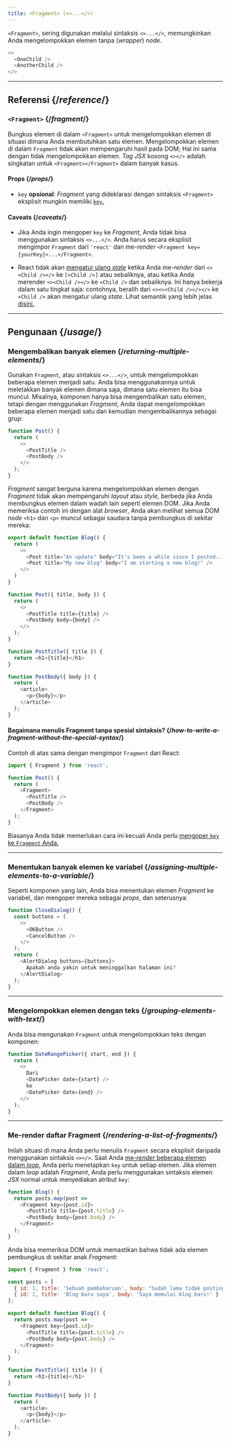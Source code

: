 ```yaml
---
title: <Fragment> (<>...</>)
---
```


<Intro>

`<Fragment>`, sering digunakan melalui sintaksis `<>...</>`, memungkinkan Anda mengelompokkan elemen tanpa (*wrapper*) *node*.

```js
<>
  <OneChild />
  <AnotherChild />
</>
```

</Intro>

<InlineToc />

---

## Referensi {/*reference*/}

### `<Fragment>` {/*fragment*/}

Bungkus elemen di dalam `<Fragment>` untuk mengelompokkan elemen di situasi dimana Anda membutuhkan satu elemen. Mengelompokkan elemen di dalam `Fragment` tidak akan mempengaruhi hasil pada DOM; Hal ini sama dengan tidak mengelompokkan elemen. *Tag JSX* kosong `<></>` adalah singkatan untuk `<Fragment></Fragment>` dalam banyak kasus.

#### Props {/*props*/}

- `key` **opsional**: *Fragment* yang dideklarasi dengan sintaksis `<Fragment>` eksplisit mungkin memiliki [`key`.](/learn/rendering-lists#keeping-list-items-in-order-with-key)

#### Caveats {/*caveats*/}

- Jika Anda ingin mengoper `key` ke *Fragment*, Anda tidak bisa menggunakan sintaksis `<>...</>`. Anda harus secara eksplisit mengimpor `Fragment` dari `'react'` dan me-*render* `<Fragment key={yourKey}>...</Fragment>`.

- React tidak akan [mengatur ulang *state*](/learn/preserving-and-resetting-state) ketika Anda me-*render* dari  `<><Child /></>` ke `[<Child />]` atau sebaliknya, atau ketika Anda merender `<><Child /></>` ke `<Child />` dan sebaliknya. Ini hanya bekerja dalam satu tingkat saja: contohnya, beralih dari `<><><Child /></></>` ke `<Child />` akan mengatur ulang *state*. Lihat semantik yang lebih jelas [disini.](https://gist.github.com/clemmy/b3ef00f9507909429d8aa0d3ee4f986b)

---

## Pengunaan {/*usage*/}

### Mengembalikan banyak elemen {/*returning-multiple-elements*/}

Gunakan `Fragment`, atau sintaksis `<>...</>`, untuk mengelompokkan beberapa elemen menjadi satu. Anda bisa menggunakannya untuk meletakkan banyak elemen dimana saja, dimana satu elemen itu bisa muncul. Misalnya, komponen hanya bisa mengembalikan satu elemen, tetapi dengan menggunakan *Fragment*, Anda dapat mengelompokkan beberapa elemen menjadi satu dan kemudian mengembalikannya sebagai grup:

```js {3,6}
function Post() {
  return (
    <>
      <PostTitle />
      <PostBody />
    </>
  );
}
```

_Fragment_ sangat berguna karena mengelompokkan elemen dengan _Fragment_ tidak akan mempengaruhi *layout* atau *style*, berbeda jika Anda membungkus elemen dalam wadah lain seperti elemen DOM. Jika Anda memeriksa contoh ini dengan alat *browser*, Anda akan melihat semua DOM *node* `<h1>` dan `<p>` muncul sebagai saudara tanpa pembungkus di sekitar mereka:

<Sandpack>

```js
export default function Blog() {
  return (
    <>
      <Post title="An update" body="It's been a while since I posted..." />
      <Post title="My new blog" body="I am starting a new blog!" />
    </>
  )
}

function Post({ title, body }) {
  return (
    <>
      <PostTitle title={title} />
      <PostBody body={body} />
    </>
  );
}

function PostTitle({ title }) {
  return <h1>{title}</h1>
}

function PostBody({ body }) {
  return (
    <article>
      <p>{body}</p>
    </article>
  );
}
```

</Sandpack>

<DeepDive>

#### Bagaimana menulis Fragment tanpa spesial sintaksis? {/*how-to-write-a-fragment-without-the-special-syntax*/}

Contoh di atas sama dengan mengimpor `Fragment` dari React:

```js {1,5,8}
import { Fragment } from 'react';

function Post() {
  return (
    <Fragment>
      <PostTitle />
      <PostBody />
    </Fragment>
  );
}
```

Biasanya Anda tidak memerlukan cara ini kecuali Anda perlu [mengoper `key` ke `Fragment` Anda.](#rendering-a-list-of-fragments)

</DeepDive>

---

### Menentukan banyak elemen ke variabel {/*assigning-multiple-elements-to-a-variable*/}

Seperti komponen yang lain, Anda bisa menentukan elemen *Fragment* ke variabel, dan mengoper mereka sebagai *props*, dan seterusnya:

```js
function CloseDialog() {
  const buttons = (
    <>
      <OKButton />
      <CancelButton />
    </>
  );
  return (
    <AlertDialog buttons={buttons}>
      Apakah anda yakin untuk meninggalkan halaman ini?
    </AlertDialog>
  );
}
```

---

### Mengelompokkan elemen dengan teks {/*grouping-elements-with-text*/}

Anda bisa mengunakan `Fragment` untuk mengelompokkan teks dengan komponen:

```js
function DateRangePicker({ start, end }) {
  return (
    <>
      Dari
      <DatePicker date={start} />
      ke
      <DatePicker date={end} />
    </>
  );
}
```

---

### Me-render daftar Fragment {/*rendering-a-list-of-fragments*/}

Inilah situasi di mana Anda perlu menulis `Fragment` secara eksplisit daripada menggunakan sintaksis `<></>`. Saat Anda [me-*render* beberapa elemen dalam *loop*](/learn/rendering-lists), Anda perlu menetapkan `key` untuk setiap elemen. Jika elemen dalam *loop* adalah *Fragment*, Anda perlu menggunakan sintaksis elemen *JSX* normal untuk menyediakan atribut `key`:

```js {3,6}
function Blog() {
  return posts.map(post =>
    <Fragment key={post.id}>
      <PostTitle title={post.title} />
      <PostBody body={post.body} />
    </Fragment>
  );
}
```

Anda bisa memeriksa DOM untuk memastikan bahwa tidak ada elemen pembungkus di sekitar anak *Fragment*:

<Sandpack>

```js
import { Fragment } from 'react';

const posts = [
  { id: 1, title: 'Sebuah pembaharuan', body: "Sudah lama tidak posting..." },
  { id: 2, title: 'Blog baru saya', body: 'Saya memulai blog baru!' }
];

export default function Blog() {
  return posts.map(post =>
    <Fragment key={post.id}>
      <PostTitle title={post.title} />
      <PostBody body={post.body} />
    </Fragment>
  );
}

function PostTitle({ title }) {
  return <h1>{title}</h1>
}

function PostBody({ body }) {
  return (
    <article>
      <p>{body}</p>
    </article>
  );
}
```

</Sandpack>
